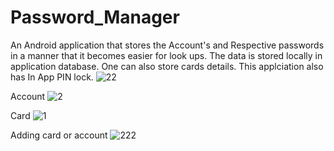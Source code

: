 # Password_Manager
An Android application that stores the Account's and Respective passwords in a manner that it becomes easier for look ups. The data is stored locally in application database. One can also store cards details.
This applciation also has In App PIN lock.
![22](https://github.com/UjjwalT1/Password_Manager/assets/121283901/1b93ce60-b55e-4f66-bfe0-21d6a87bb2b1)

Account 
![2](https://github.com/UjjwalT1/Password_Manager/assets/121283901/abbc78fb-59a6-4daa-93de-ae23a7ff887f)

Card
![1](https://github.com/UjjwalT1/Password_Manager/assets/121283901/41d16167-4b7c-461f-bbca-fa2b49ae7853)

Adding card or account
![222](https://github.com/UjjwalT1/Password_Manager/assets/121283901/68723293-d208-40f4-90ef-5f86af618bba)




